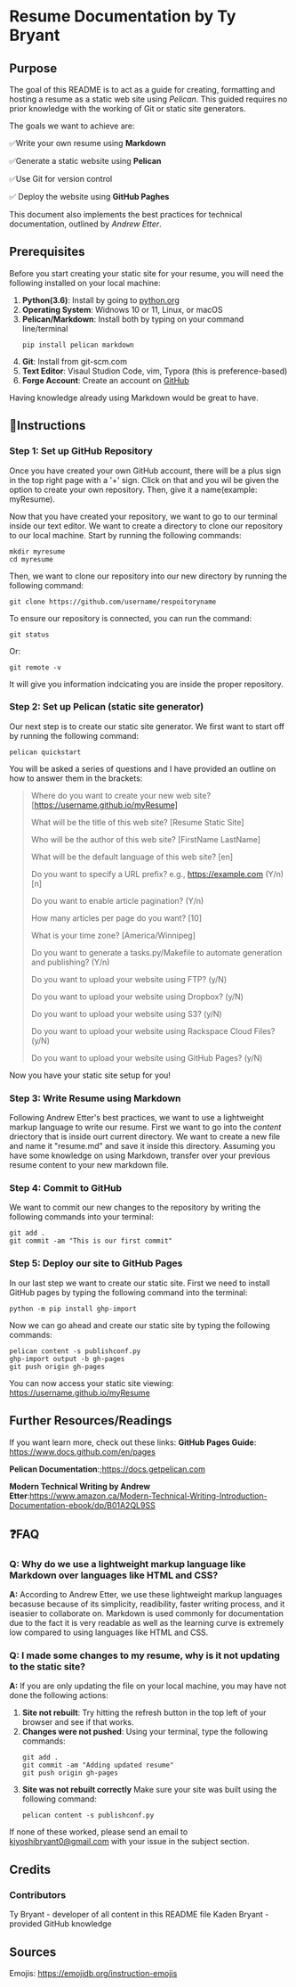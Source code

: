 # Resume Documentation by Ty Bryant

## Purpose
The goal of this README is to act as a guide for creating, formatting and hosting a resume as a static web site using _Pelican_.
This guided requires no prior knowledge with the working of Git or static site generators.

The goals we want to achieve are:

✅Write your own resume using **Markdown**

✅Generate a static website using **Pelican**

✅Use Git for version control

✅ Deploy the website using **GitHub Paghes**

This document also implements the best practices for technical documentation, outlined by _Andrew Etter_.

## Prerequisites
Before you start creating your static site for your resume, you will need the following installed on your local machine:
1) **Python(3.6)**: Install by going to [python.org](https://www.python.org/downloads)
2) **Operating System**: Widnows 10 or 11, Linux, or macOS
3) **Pelican/Markdown**: Install both by typing on your command line/terminal
   ```
   pip install pelican markdown
   ```
4) **Git**: Install from git-scm.com
5) **Text Editor**: Visaul Studion Code, vim, Typora (this is preference-based)
6) **Forge Account**: Create an account on [GitHub](https://github.com)

Having knowledge already using Markdown would be great to have.

## 📝Instructions

### Step 1: Set up GitHub Repository

Once you have created your own GitHub account, there will be a plus sign in the top right page with a '+' sign. Click on that and you wil be given the option to create your own repository.
Then, give it a name(example: myResume).

Now that you have created your repository, we want to go to our terminal inside our text editor. We want to create a directory to clone our repository to our local machine. Start by running the following commands:
```
mkdir myresume
cd myresume
```
Then, we want to clone our repository into our new directory by running the following command:
```
git clone https://github.com/username/respoitoryname
```

To ensure our repository is connected, you can run the command:
```
git status
```
Or:
```
git remote -v
```
It will give you information indcicating you are inside the proper repository.

### Step 2: Set up Pelican (static site generator)

Our next step is to create our static site generator. We first want to start off by running the following command:
```
pelican quickstart
```

You will be asked a series of questions and I have provided an outline on how to answer them in the brackets:

> Where do you want to create your new web site? [https://username.github.io/myResume]
> 
> What will be the title of this web site? [Resume Static Site]
> 
> Who will be the author of this web site? [FirstName LastName]
> 
> What will be the default language of this web site? [en]
> 
> Do you want to specify a URL prefix? e.g., https://example.com (Y/n) [n]
> 
> Do you want to enable article pagination? (Y/n)
> 
> How many articles per page do you want? [10]
> 
> What is your time zone? [America/Winnipeg]
> 
> Do you want to generate a tasks.py/Makefile to automate generation and publishing? (Y/n)
> 
> Do you want to upload your website using FTP? (y/N)
> 
> Do you want to upload your website using Dropbox? (y/N)
> 
> Do you want to upload your website using S3? (y/N)
> 
> Do you want to upload your website using Rackspace Cloud Files? (y/N)
> 
> Do you want to upload your website using GitHub Pages? (y/N)

Now you have your static site setup for you! 

### Step 3: Write Resume using Markdown

Following Andrew Etter's best practices, we want to use a lightweight markup language to write our resume. First we want to go into the _content_ driectory that is inside ourt current directory.
We want to create a new file and name it "resume.md" and save it inside this directory. Assuming you have some knowledge on using Markdown, transfer over your previous resume content to your new markdown file.

### Step 4: Commit to GitHub

We want to commit our new changes to the repository by writing the following commands into your terminal:
```
git add .
git commit -am "This is our first commit"
```

### Step 5: Deploy our site to GitHub Pages

In our last step we want to create our static site. First we need to install GitHub pages by typing the following command into the terminal:
```
python -m pip install ghp-import
```

Now we can go ahead and create our static site by typing the following commands:
```
pelican content -s publishconf.py
ghp-import output -b gh-pages
git push origin gh-pages
```

You can now access your static site viewing: https://username.github.io/myResume

## Further Resources/Readings
If you want learn more, check out these links:
**GitHub Pages Guide**: https://www.docs.github.com/en/pages

**Pelican Documentation**:;https://docs.getpelican.com

**Modern Technical Writing by Andrew Etter**:https://www.amazon.ca/Modern-Technical-Writing-Introduction-Documentation-ebook/dp/B01A2QL9SS

## ❓FAQ

### Q: Why do we use a lightweight markup language like Markdown over languages like HTML and CSS?

**A:** According to Andrew Etter, we use these lightweight markup languages becasuse because of its simplicity, readibility, faster writing process, and it iseasier to collaborate on. Markdown is used commonly for documentation due to the fact it is very readable as well as the learning curve is extremely low compared to using languages like HTML and CSS.

### Q: I made some changes to my resume, why is it not updating to the static site?

**A:** If you are only updating the file on your local machine, you may have not done the following actions:
1) **Site not rebuilt**: Try hitting the refresh button in the top left of your browser and see if that works.
2) **Changes were not pushed**: Using your terminal, type the following commands:
   ```
   git add .
   git commit -am "Adding updated resume"
   git push origin gh-pages
3) **Site was not rebuilt correctly** Make sure your site was built using the following command:
   ```
   pelican content -s publishconf.py
   ```
   
If none of these worked, please send an email to kiyoshibryant0@gmail.com with your issue in the subject section. 
## Credits

### Contributors
Ty Bryant - developer of all content in this README file
Kaden Bryant - provided GitHub knowledge

## Sources
Emojis: https://emojidb.org/instruction-emojis






   
    











